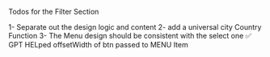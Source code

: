 Todos for the Filter Section 

1- Separate out the design logic and content 
2- add a universal city Country Function 
3- The Menu design should be consistent with the select one ✅ GPT HELped offsetWidth of btn passed to MENU Item